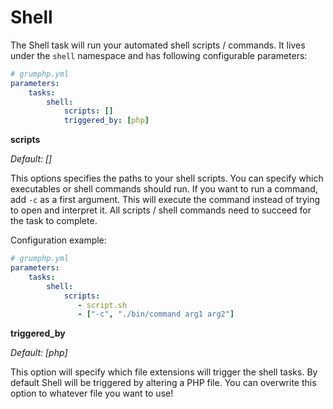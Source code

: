 # Shell

The Shell task will run your automated shell scripts / commands.
It lives under the `shell` namespace and has following configurable parameters:

```yaml
# grumphp.yml
parameters:
    tasks:
        shell:
            scripts: []
            triggered_by: [php]
```

**scripts**

*Default: []*

This options specifies the paths to your shell scripts.
You can specify which executables or shell commands should run.
If you want to run a command, add `-c` as a first argument. This will execute the command instead of trying to open and interpret it.
All scripts / shell commands need to succeed for the task to complete.

Configuration example:

```yaml
# grumphp.yml
parameters:
    tasks:
        shell:
            scripts:
               - script.sh
               - ["-c", "./bin/command arg1 arg2"]
```

**triggered_by**

*Default: [php]*

This option will specify which file extensions will trigger the shell tasks.
By default Shell will be triggered by altering a PHP file. 
You can overwrite this option to whatever file you want to use!

